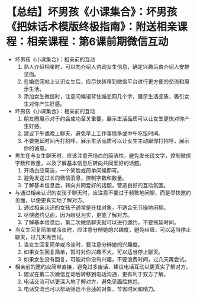 # 【总结】坏男孩《小课集合》：坏男孩《把妹话术模版终极指南》：附送相亲课程：相亲课程：第6课前期微信互动

-   坏男孩《小课集合》：相亲前的互动
    1.  熟人介绍相亲时，可以向介绍人咨询女生信息，确定兴趣后由介绍人安排见面。
    2.  在婚恋网站上认识女生后，应尽快转移到微信平台进行更方便的交流和展示生活。
    3.  添加女生微信时，注意问候语背住婚恋网几个字，展示生活品质，吸引女生对你产生好感。
-   坏男孩《小课集合》：相亲前的互动
    1.  朋友圈展示对于约会成功至关重要，展示生活品质可以让女生更快对你产生好感。
    2.  建议下午或晚上聊天，避免早上工作事情多或中午吃饭时间。
    3.  不要拖延时间再打招呼，展示生活品质可以让女生主动跟你打招呼，展示你的诚意。
-   男生在与女生聊天时，应该注意开场白的简洁性，避免发长段文字，控制微信字数和数量，以及了解基本信息后转向共同爱好的话题。
    1.  开场白应简洁，一个笑脸或简单问候即可。
    2.  避免发送过长的微信消息，控制字数和数量。
    3.  了解基本信息后，转向共同爱好的话题，营造良好的互动氛围。
-   与通过相亲认识的女孩子聊天时，应注意不要过于频繁地闲聊，而是尽快邀约见面，以便更真实地了解对方。
    1.  通过相亲认识的女孩子通常是在找对象，不适合无节操地闲聊。
    2.  尽快邀约见面，因为眼见为实，更能了解对方。
    3.  了解基本信息后，第二次微信聊天就可以进行邀约，不要拖延时间。
-   当女生回复简单或冷淡时，应注意分辨她的兴趣度，避免纠缠，可以适当停止聊天，过几天再尝试。
    1.  当女生回复简单或冷淡时，要注意分辨她的兴趣度。
    2.  如果女生回复简单，暂时对你兴趣不大，可以适当停止聊天。
    3.  如果女生没有回复，可能对你没有兴趣，不要浪费时间，过几天再尝试。
-   相亲前的邀约应简单直接，避免过多废话，建议电话互动以更真实了解对方。
    1.  建议在第二次微信互动后转移到电话沟通，更有利于双方了解。
    2.  电话交流可以更深入地了解对方，避免见面后尴尬。
    3.  电话交流也可以帮助筛选不合适的对象，节省时间和精力。